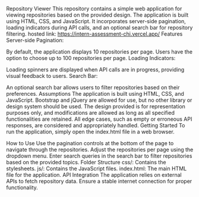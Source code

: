 Repository Viewer
This repository contains a simple web application for viewing repositories based on the provided design. The application is built using HTML, CSS, and JavaScript. It incorporates server-side pagination, loading indicators during API calls, and an optional search bar for repository filtering.
hosted link:  https://intern-assessment-chi.vercel.app/
Features
Server-side Pagination:

By default, the application displays 10 repositories per page.
Users have the option to choose up to 100 repositories per page.
Loading Indicators:

Loading spinners are displayed when API calls are in progress, providing visual feedback to users.
Search Bar:

An optional search bar allows users to filter repositories based on their preferences.
Assumptions
The application is built using HTML, CSS, and JavaScript.
Bootstrap and jQuery are allowed for use, but no other library or design system should be used.
The design provided is for representation purposes only, and modifications are allowed as long as all specified functionalities are retained.
All edge cases, such as empty or erroneous API responses, are considered and appropriately handled.
Getting Started
To run the application, simply open the index.html file in a web browser.

How to Use
Use the pagination controls at the bottom of the page to navigate through the repositories.
Adjust the repositories per page using the dropdown menu.
Enter search queries in the search bar to filter repositories based on the provided topics.
Folder Structure
css/: Contains the stylesheets.
js/: Contains the JavaScript files.
index.html: The main HTML file for the application.
API Integration
The application relies on external APIs to fetch repository data. Ensure a stable internet connection for proper functionality.
